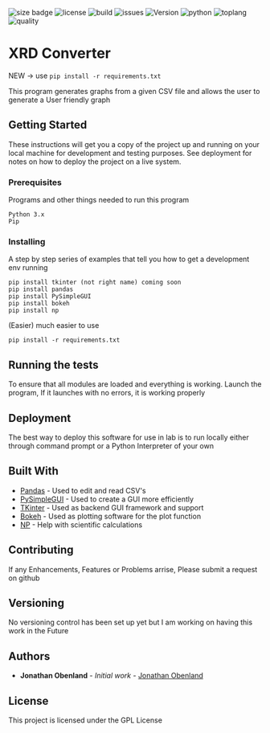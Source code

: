 ![size badge](https://img.shields.io/github/repo-size/Jobenland/XRD-Converter.svg) ![license](https://img.shields.io/github/license/Jobenland/XRD-Converter.svg) ![build](https://img.shields.io/badge/Build-Passing-green.svg) ![issues](https://img.shields.io/github/issues/Jobenland/XRD-Converter.svg) ![Version](https://img.shields.io/badge/Version-1.0.0-blue.svg) ![python](https://img.shields.io/badge/Python-3.x-lightgrey.svg) ![toplang](https://img.shields.io/github/languages/top/Jobenland/XRD-Converter.svg) ![quality](https://img.shields.io/badge/Code%20Quality-Testing...-red.svg)

# XRD Converter

NEW -> use `pip install -r requirements.txt`

This program generates graphs from a given CSV file and allows the user to generate a User friendly graph


## Getting Started

These instructions will get you a copy of the project up and running on your local machine for development and testing purposes. See deployment for notes on how to deploy the project on a live system.

### Prerequisites

Programs and other things needed to run this program
```
Python 3.x
Pip
```

### Installing

A step by step series of examples that tell you how to get a development env running


```
pip install tkinter (not right name) coming soon
pip install pandas 
pip install PySimpleGUI
pip install bokeh
pip install np
```

(Easier) much easier to use

```
pip install -r requirements.txt
```

## Running the tests

To ensure that all modules are loaded and everything is working. Launch the program, If it launches with no errors, it is working properly 

## Deployment

The best way to deploy this software for use in lab is to run locally either through command prompt or a Python Interpreter of your own
## Built With

* [Pandas](https://pandas.pydata.org/) - Used to edit and read CSV's
* [PySimpleGUI](https://pypi.org/project/PySimpleGUI/) - Used to create a GUI more efficiently
* [TKinter](https://docs.python.org/3/library/tkinter.html) - Used as backend GUI framework and support
* [Bokeh](https://bokeh.pydata.org/en/latest/) - Used as plotting software for the plot function
* [NP](http://cs231n.github.io/python-numpy-tutorial/) - Help with scientific calculations

## Contributing

If any Enhancements, Features or Problems arrise, Please submit a request on github

## Versioning

No versioning control has been set up yet but I am working on having this work in the Future 

## Authors

* **Jonathan Obenland** - *Initial work* - [Jonathan Obenland](https://github.com/jobenland)

## License

This project is licensed under the GPL License



